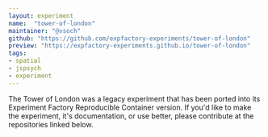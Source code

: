 ```yaml
---
layout: experiment
name:  "tower-of-london"
maintainer: "@vsoch"
github: "https://github.com/expfactory-experiments/tower-of-london"
preview: "https://expfactory-experiments.github.io/tower-of-london"
tags:
- spatial
- jspsych
- experiment
---
```


The Tower of London was a legacy experiment that has been ported into its Experiment Factory Reproducible Container version. If you'd like to make the experiment, it's documentation, or use better, please contribute at the repositories
linked below.
